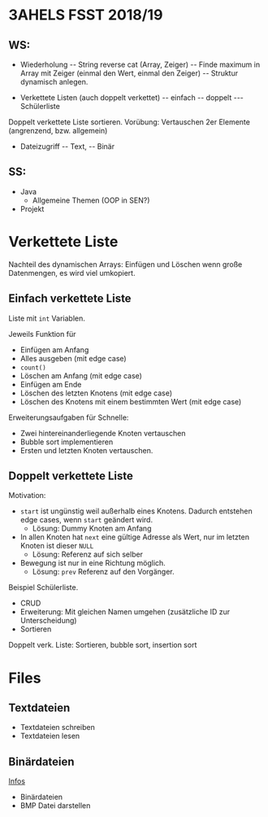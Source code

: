 
# 3AHELS FSST 2018/19

## WS:

- Wiederholung
  -- String reverse cat (Array, Zeiger)
  -- Finde maximum in Array mit Zeiger (einmal den Wert, einmal den Zeiger)
  -- Struktur dynamisch anlegen.



- Verkettete Listen (auch doppelt verkettet)
-- einfach
-- doppelt
--- Schülerliste

Doppelt verkettete Liste sortieren.
Vorübung: Vertauschen 2er Elemente (angrenzend, bzw. allgemein)

- Dateizugriff
  -- Text, 
  -- Binär


## SS:

- Java
    - Allgemeine Themen (OOP in SEN?)
- Projekt

# Verkettete Liste

Nachteil des dynamischen Arrays:
Einfügen und Löschen wenn große Datenmengen, es wird viel umkopiert.

## Einfach verkettete Liste

Liste mit `int` Variablen.

Jeweils Funktion für 
- Einfügen am Anfang
- Alles ausgeben (mit edge case)
- `count()`
- Löschen am Anfang (mit edge case)
- Einfügen am Ende
- Löschen des letzten Knotens (mit edge case)
- Löschen des Knotens mit einem bestimmten Wert (mit edge case)

Erweiterungsaufgaben für Schnelle:

- Zwei hintereinanderliegende Knoten vertauschen
- Bubble sort implementieren
- Ersten und letzten Knoten vertauschen.


## Doppelt verkettete Liste

Motivation:

- `start` ist ungünstig weil außerhalb eines Knotens. Dadurch entstehen edge cases, wenn `start` geändert wird.
    - Lösung: Dummy Knoten am Anfang
- In allen Knoten hat `next` eine gültige Adresse als Wert, nur im letzten Knoten ist dieser `NULL`
    - Lösung: Referenz auf sich selber
- Bewegung ist nur in eine Richtung möglich.
    - Lösung: `prev` Referenz auf den Vorgänger.

Beispiel Schülerliste.
- CRUD
- Erweiterung: Mit gleichen Namen umgehen (zusätzliche ID zur Unterscheidung)
- Sortieren

Doppelt verk. Liste: Sortieren, bubble sort, insertion sort

# Files

## Textdateien

- Textdateien schreiben
- Textdateien lesen

## Binärdateien

[Infos](https://www.thegeekstuff.com/2012/07/c-file-handling/)

- Binärdateien
- BMP Datei darstellen

